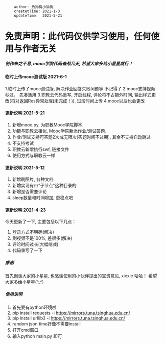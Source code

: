 ```
    author: 热狗得小舔狗
    createtTime: 2021-1-3
    updateTime:  2021-5-21
```

# 免责声明：此代码仅供学习使用，任何使用与作者无关


##### 创作来之不易, mooc学院代码奋战几天, 希望大家多给小星星就行！ 

#### 临时上传mooc测试版 2021-6-1
1.临时上传了mooc测试版, 解决作业回答失败问题等 不记得了
2.mooc支持视频秒过， 先凑活用
3.职教云代码重写, 开启线程, 评论将不占额外时间, 输出样式更改(将对返回Res异常处理(未完成！)), 过段时间上传
4.mooc以后也会更改

#### 更新说明 2021-5-21
1. 新增mooc.py, 为职教Mooc学院脚本.
2. 功能与职教云相似, Mooc学院新添作业/测试答题.
3. 作业/测试支持可答题2次或无限次(答题时间不过期), 其余不支持自动跳过
4. 不支持考试
5. 职教云新增执行swf, 链接文件
6. 使用方式与职教云一样

#### 更新说明 2021-5-12
1. 新增刷图片, 各种文档
2. 新增实现有带"子节点"这种目录的
3. 新增是否需要评论
4. sleep数量和时间增加, 更稳点吧

#### 更新说明 2021-4-23
今天更新了一下, 主要包括以下几点：
1. 登录方式不明确(解决)
2. 刷视频不是100%, 差很多(解决)
3. 评论时间过长(大幅缩减)
4. 代码重写了一下


##### 感谢
首先谢谢大家的小星星, 也感谢使用的小伙伴提出的宝贵意见, xiexie 哈哈！
希望大家多给小星星(^_^)


##### 使用说明
1. 首先要有python环境啦
2. pip install requests -i https://mirrors.tuna.tsinghua.edu.cn/
3. pip install urllib3 -i https://mirrors.tuna.tsinghua.edu.cn/
4. random json time好像不需要install
5. 打开cmd窗口
6. 输入python main.py 即可
